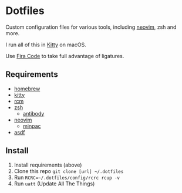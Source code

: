 # Dotfiles

Custom configuration files for various tools, including
[neovim](https://neovim.io), zsh and more.

I run all of this in [Kitty](https://github.com/kovidgoyal/kitty) on macOS.

Use [Fira Code](https://github.com/ryanoasis/nerd-fonts/tree/master/patched-fonts/FiraCode) to take full advantage of
ligatures.

## Requirements

- [homebrew](https://brew.sh)
- [kitty](https://github.com/kovidgoyal/kitty)
- [rcm](https://github.com/thoughtbot/rcm)
- [zsh](http://www.zsh.org)
  - [antibody](https://github.com/getantibody/antibody)
- [neovim](https://neovim.io)
  - [minpac](https://github.com/k-takata/minpac)
- [asdf](https://github.com/asdf-vm/asdf)

## Install

1. Install requirements (above)
2. Clone this repo `git clone [url] ~/.dotfiles`
3. Run `RCRC=~/.dotfiles/config/rcrc rcup -v`
4. Run `uatt` (Update All The Things)
